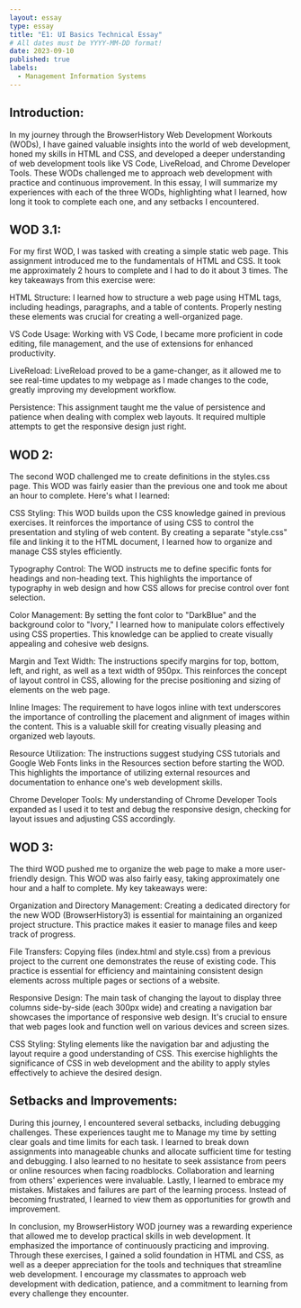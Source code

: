 ```yaml
---
layout: essay
type: essay
title: "E1: UI Basics Technical Essay"
# All dates must be YYYY-MM-DD format!
date: 2023-09-10
published: true
labels:
  - Management Information Systems
---
```

## Introduction:

In my journey through the BrowserHistory Web Development Workouts (WODs), I have gained valuable insights into the world of web development, honed my skills in HTML and CSS, and developed a deeper understanding of web development tools like VS Code, LiveReload, and Chrome Developer Tools. These WODs challenged me to approach web development with practice and continuous improvement. In this essay, I will summarize my experiences with each of the three WODs, highlighting what I learned, how long it took to complete each one, and any setbacks I encountered.

## WOD 3.1:

For my first WOD, I was tasked with creating a simple static web page. This assignment introduced me to the fundamentals of HTML and CSS. It took me approximately 2 hours to complete and I had to do it about 3 times. The key takeaways from this exercise were:

HTML Structure: I learned how to structure a web page using HTML tags, including headings, paragraphs, and a table of contents. Properly nesting these elements was crucial for creating a well-organized page.

VS Code Usage: Working with VS Code, I became more proficient in code editing, file management, and the use of extensions for enhanced productivity.

LiveReload: LiveReload proved to be a game-changer, as it allowed me to see real-time updates to my webpage as I made changes to the code, greatly improving my development workflow.

Persistence: This assignment taught me the value of persistence and patience when dealing with complex web layouts. It required multiple attempts to get the responsive design just right.

## WOD 2:

The second WOD challenged me to create definitions in the styles.css page. This WOD was fairly easier than the previous one and took me about an hour to complete. Here's what I learned:

CSS Styling: This WOD builds upon the CSS knowledge gained in previous exercises. It reinforces the importance of using CSS to control the presentation and styling of web content. By creating a separate "style.css" file and linking it to the HTML document, I learned how to organize and manage CSS styles efficiently.

Typography Control: The WOD instructs me to define specific fonts for headings and non-heading text. This highlights the importance of typography in web design and how CSS allows for precise control over font selection.

Color Management: By setting the font color to "DarkBlue" and the background color to "Ivory," I learned how to manipulate colors effectively using CSS properties. This knowledge can be applied to create visually appealing and cohesive web designs.

Margin and Text Width: The instructions specify margins for top, bottom, left, and right, as well as a text width of 950px. This reinforces the concept of layout control in CSS, allowing for the precise positioning and sizing of elements on the web page.

Inline Images: The requirement to have logos inline with text underscores the importance of controlling the placement and alignment of images within the content. This is a valuable skill for creating visually pleasing and organized web layouts.

Resource Utilization: The instructions suggest studying CSS tutorials and Google Web Fonts links in the Resources section before starting the WOD. This highlights the importance of utilizing external resources and documentation to enhance one's web development skills.

Chrome Developer Tools: My understanding of Chrome Developer Tools expanded as I used it to test and debug the responsive design, checking for layout issues and adjusting CSS accordingly.

## WOD 3:

The third WOD pushed me to organize the web page to make a more user-friendly design. This WOD was also fairly easy, taking approximately one hour and a half to complete. My key takeaways were:

Organization and Directory Management: Creating a dedicated directory for the new WOD (BrowserHistory3) is essential for maintaining an organized project structure. This practice makes it easier to manage files and keep track of progress.

File Transfers: Copying files (index.html and style.css) from a previous project to the current one demonstrates the reuse of existing code. This practice is essential for efficiency and maintaining consistent design elements across multiple pages or sections of a website.

Responsive Design: The main task of changing the layout to display three columns side-by-side (each 300px wide) and creating a navigation bar showcases the importance of responsive web design. It's crucial to ensure that web pages look and function well on various devices and screen sizes.

CSS Styling: Styling elements like the navigation bar and adjusting the layout require a good understanding of CSS. This exercise highlights the significance of CSS in web development and the ability to apply styles effectively to achieve the desired design.

## Setbacks and Improvements:

During this journey, I encountered several setbacks, including debugging challenges. These experiences taught me to
Manage my time by setting clear goals and time limits for each task. I learned to break down assignments into manageable chunks and allocate sufficient time for testing and debugging. I also learned to no hesitate to seek assistance from peers or online resources when facing roadblocks. Collaboration and learning from others' experiences were invaluable. Lastly, I learned to embrace my mistakes. Mistakes and failures are part of the learning process. Instead of becoming frustrated, I learned to view them as opportunities for growth and improvement.

In conclusion, my BrowserHistory WOD journey was a rewarding experience that allowed me to develop practical skills in web development. It emphasized the importance of continuously practicing and improving. Through these exercises, I gained a solid foundation in HTML and CSS, as well as a deeper appreciation for the tools and techniques that streamline web development. I encourage my classmates to approach web development with dedication, patience, and a commitment to learning from every challenge they encounter.
